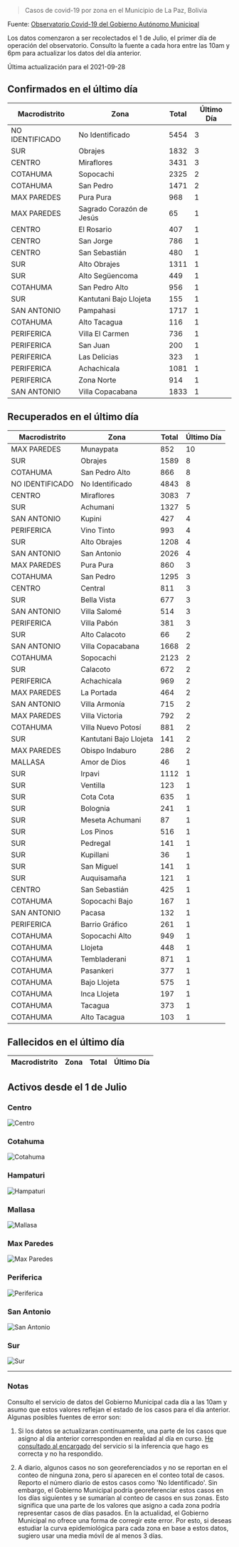 > Casos de covid-19 por zona en el Municipio de La Paz, Bolivia

Fuente: [Observatorio Covid-19 del Gobierno Autónomo Municipal](http://observatoriocovid19.lapaz.bo/observatorio/index.php/datos-abiertos-covid)

Los datos comenzaron a ser recolectados el 1 de Julio, el primer día de operación del observatorio. Consulto la fuente a cada hora entre las 10am y 6pm para actualizar los datos del día anterior.

Última actualización para el 2021-09-28

## Confirmados en el último día

| Macrodistrito   | Zona                     |   Total |   Último Día |
|-----------------|--------------------------|---------|--------------|
| NO IDENTIFICADO | No Identificado          |    5454 |            3 |
| SUR             | Obrajes                  |    1832 |            3 |
| CENTRO          | Miraflores               |    3431 |            3 |
| COTAHUMA        | Sopocachi                |    2325 |            2 |
| COTAHUMA        | San Pedro                |    1471 |            2 |
| MAX PAREDES     | Pura Pura                |     968 |            1 |
| MAX PAREDES     | Sagrado Corazón de Jesús |      65 |            1 |
| CENTRO          | El Rosario               |     407 |            1 |
| CENTRO          | San Jorge                |     786 |            1 |
| CENTRO          | San Sebastián            |     480 |            1 |
| SUR             | Alto Obrajes             |    1311 |            1 |
| SUR             | Alto Següencoma          |     449 |            1 |
| COTAHUMA        | San Pedro Alto           |     956 |            1 |
| SUR             | Kantutani Bajo Llojeta   |     155 |            1 |
| SAN ANTONIO     | Pampahasi                |    1717 |            1 |
| COTAHUMA        | Alto Tacagua             |     116 |            1 |
| PERIFERICA      | Villa El Carmen          |     736 |            1 |
| PERIFERICA      | San Juan                 |     200 |            1 |
| PERIFERICA      | Las Delicias             |     323 |            1 |
| PERIFERICA      | Achachicala              |    1081 |            1 |
| PERIFERICA      | Zona Norte               |     914 |            1 |
| SAN ANTONIO     | Villa Copacabana         |    1833 |            1 |

## Recuperados en el último día

| Macrodistrito   | Zona                   |   Total |   Último Día |
|-----------------|------------------------|---------|--------------|
| MAX PAREDES     | Munaypata              |     852 |           10 |
| SUR             | Obrajes                |    1589 |            8 |
| COTAHUMA        | San Pedro Alto         |     866 |            8 |
| NO IDENTIFICADO | No Identificado        |    4843 |            8 |
| CENTRO          | Miraflores             |    3083 |            7 |
| SUR             | Achumani               |    1327 |            5 |
| SAN ANTONIO     | Kupini                 |     427 |            4 |
| PERIFERICA      | Vino Tinto             |     993 |            4 |
| SUR             | Alto Obrajes           |    1208 |            4 |
| SAN ANTONIO     | San Antonio            |    2026 |            4 |
| MAX PAREDES     | Pura Pura              |     860 |            3 |
| COTAHUMA        | San Pedro              |    1295 |            3 |
| CENTRO          | Central                |     811 |            3 |
| SUR             | Bella Vista            |     677 |            3 |
| SAN ANTONIO     | Villa Salomé           |     514 |            3 |
| PERIFERICA      | Villa Pabón            |     381 |            3 |
| SUR             | Alto Calacoto          |      66 |            2 |
| SAN ANTONIO     | Villa Copacabana       |    1668 |            2 |
| COTAHUMA        | Sopocachi              |    2123 |            2 |
| SUR             | Calacoto               |     672 |            2 |
| PERIFERICA      | Achachicala            |     969 |            2 |
| MAX PAREDES     | La Portada             |     464 |            2 |
| SAN ANTONIO     | Villa Armonía          |     715 |            2 |
| MAX PAREDES     | Villa Victoria         |     792 |            2 |
| COTAHUMA        | Villa Nuevo Potosí     |     881 |            2 |
| SUR             | Kantutani Bajo Llojeta |     141 |            2 |
| MAX PAREDES     | Obispo Indaburo        |     286 |            2 |
| MALLASA         | Amor de Dios           |      46 |            1 |
| SUR             | Irpavi                 |    1112 |            1 |
| SUR             | Ventilla               |     123 |            1 |
| SUR             | Cota Cota              |     635 |            1 |
| SUR             | Bolognia               |     241 |            1 |
| SUR             | Meseta Achumani        |      87 |            1 |
| SUR             | Los Pinos              |     516 |            1 |
| SUR             | Pedregal               |     141 |            1 |
| SUR             | Kupillani              |      36 |            1 |
| SUR             | San Miguel             |     141 |            1 |
| SUR             | Auquisamaña            |     121 |            1 |
| CENTRO          | San Sebastián          |     425 |            1 |
| COTAHUMA        | Sopocachi Bajo         |     167 |            1 |
| SAN ANTONIO     | Pacasa                 |     132 |            1 |
| PERIFERICA      | Barrio Gráfico         |     261 |            1 |
| COTAHUMA        | Sopocachi Alto         |     949 |            1 |
| COTAHUMA        | Llojeta                |     448 |            1 |
| COTAHUMA        | Tembladerani           |     871 |            1 |
| COTAHUMA        | Pasankeri              |     377 |            1 |
| COTAHUMA        | Bajo Llojeta           |     575 |            1 |
| COTAHUMA        | Inca Llojeta           |     197 |            1 |
| COTAHUMA        | Tacagua                |     373 |            1 |
| COTAHUMA        | Alto Tacagua           |     103 |            1 |

## Fallecidos en el último día

| Macrodistrito   | Zona   | Total   | Último Día   |
|-----------------|--------|---------|--------------|

## Activos desde el 1 de Julio

### Centro

![Centro](plots/activos_centro.png)

### Cotahuma

![Cotahuma](plots/activos_cotahuma.png)

### Hampaturi

![Hampaturi](plots/activos_hampaturi.png)

### Mallasa

![Mallasa](plots/activos_mallasa.png)

### Max Paredes

![Max Paredes](plots/activos_max_paredes.png)

### Periferica

![Periferica](plots/activos_periferica.png)

### San Antonio

![San Antonio](plots/activos_san_antonio.png)

### Sur

![Sur](plots/activos_sur.png)

---

### Notas

Consulto el servicio de datos del Gobierno Municipal cada día a las 10am y asumo que estos valores reflejan el estado de los casos para el día anterior. Algunas posibles fuentes de error son:

1. Si los datos se actualizaran contínuamente, una parte de los casos que asigno al día anterior corresponden en realidad al día en curso. [He consultado al encargado](https://twitter.com/mauforonda/status/1278727234765959168) del servicio si la inferencia que hago es correcta y no ha respondido.

2. A diario, algunos casos no son georeferenciados y no se reportan en el conteo de ninguna zona, pero sí aparecen en el conteo total de casos. Reporto el número diario de estos casos como 'No Identificado'.  Sin embargo, el Gobierno Municipal podría georeferenciar estos casos en los días siguientes y se sumarían al conteo de casos en sus zonas. Esto significa que una parte de los valores que asigno a cada zona podría representar casos de días pasados. En la actualidad, el Gobierno Municipal no ofrece una forma de corregir este error. Por esto, si deseas estudiar la curva epidemiológica para cada zona en base a estos datos, sugiero usar una media móvil de al menos 3 días.